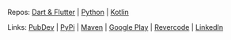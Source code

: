 Repos: [Dart & Flutter](https://github.com/rtmigo?tab=repositories&q=&type=source&language=dart&sort=stargazers) | [Python](https://github.com/rtmigo?tab=repositories&q=&type=source&language=python&sort=stargazers) | [Kotlin](https://github.com/rtmigo?tab=repositories&q=&type=source&language=kotlin&sort=stargazers)

Links: [PubDev](https://pub.dev/publishers/revercode.com/packages) | [PyPi](https://pypi.org/user/rtmigo/) | [Maven](https://search.maven.org/search?q=g:io.github.rtmigo) | [Google Play](https://play.google.com/store/apps/developer?id=Revercode) | [Revercode](https://revercode.com/) | [LinkedIn](https://www.linkedin.com/in/artg/)

